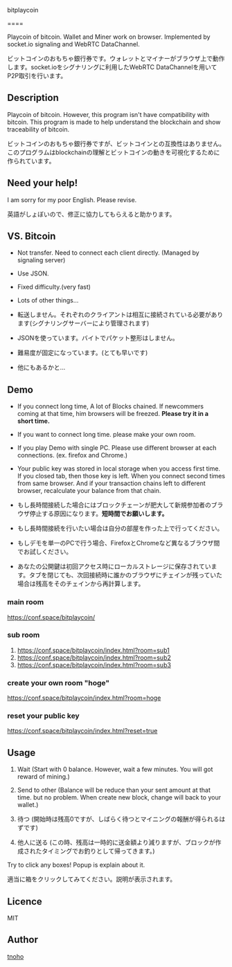 bitplaycoin

====

Playcoin of bitcoin. Wallet and Miner work on browser. Implemented by socket.io signaling and WebRTC DataChannel.


ビットコインのおもちゃ銀行券です。ウォレットとマイナーがブラウザ上で動作します。socket.ioをシグナリングに利用したWebRTC DataChannelを用いてP2P取引を行います。

## Description

Playcoin of bitcoin. However, this program isn't have compatibility with bitcoin.
This program is made to help understand the blockchain and show traceability of bitcoin.


ビットコインのおもちゃ銀行券ですが、ビットコインとの互換性はありません。
このプログラムはblockchainの理解とビットコインの動きを可視化するために作られています。

## Need your help!

I am sorry for my poor English. Please revise.

英語がしょぼいので、修正に協力してもらえると助かります。

## VS. Bitcoin

* Not transfer. Need to connect each client directly. (Managed by signaling server)
* Use JSON.
* Fixed difficulty.(very fast)
* Lots of other things...


* 転送しません。それぞれのクライアントは相互に接続されている必要があります(シグナリングサーバーにより管理されます)
* JSONを使っています。バイトでパケット整形はしません。
* 難易度が固定になっています。(とても早いです)
* 他にもあるかと…

## Demo

* If you connect long time, A lot of Blocks chained. If newcommers coming at that time, him browsers will be freezed. **Please try it in a short time.**
* If you want to connect long time. please make your own room.
* If you play Demo with single PC. Please use different browser at each connections. (ex. firefox and Chrome.)
* Your public key was stored in local storage when you access first time. If you closed tab, then those key is left. When you connect second times from same browser. And if your transaction chains left to different browser, recalculate your balance from that chain.

* もし長時間接続した場合にはブロックチェーンが肥大して新規参加者のブラウザ停止する原因になります。**短時間でお願いします。**
* もし長時間接続を行いたい場合は自分の部屋を作った上で行ってください。
* もしデモを単一のPCで行う場合、FirefoxとChromeなど異なるブラウザ間でお試しください。
* あなたの公開鍵は初回アクセス時にローカルストレージに保存されています。タブを閉じても、次回接続時に誰かのブラウザにチェインが残っていた場合は残高をそのチェインから再計算します。

### main room
https://conf.space/bitplaycoin/

### sub room

1. https://conf.space/bitplaycoin/index.html?room=sub1
2. https://conf.space/bitplaycoin/index.html?room=sub2
3. https://conf.space/bitplaycoin/index.html?room=sub3
 
### create your own room "hoge"

https://conf.space/bitplaycoin/index.html?room=hoge 
 
### reset your public key

https://conf.space/bitplaycoin/index.html?reset=true

## Usage

1. Wait (Start with 0 balance. However, wait a few minutes. You will got reward of mining.)
2. Send to other (Balance will be reduce than your sent amount at that time. but no problem. When create new block, change will back to your wallet.)


1. 待つ (開始時は残高0ですが、しばらく待つとマイニングの報酬が得られるはずです)
2. 他人に送る (この時、残高は一時的に送金額より減りますが、ブロックが作成されたタイミングでお釣りとして帰ってきます。)


Try to click any boxes! Popup is explain about it.


適当に箱をクリックしてみてください。説明が表示されます。

## Licence

MIT

## Author

[tnoho](https://github.com/tnoho)
